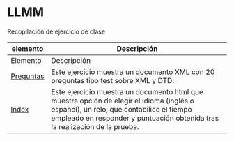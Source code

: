 # LLMM
Recopilación de ejercicio de clase


    
elemento | Descripción
-------- | -----------
Elemento | Descripción
[Preguntas](/ProyectoXML2/Practica3trimestre/Preguntas.xml) | Este ejercicio muestra un documento XML con 20 preguntas tipo test sobre XML y DTD.
[Index](/ProyectoXML2/Practica3trimestre/index.html) | Este ejercicio muestra un documento html que muestra opción de elegir el idioma (inglés o español), un reloj que contabilice el tiempo empleado en responder y puntuación obtenida tras la realización de la prueba.
